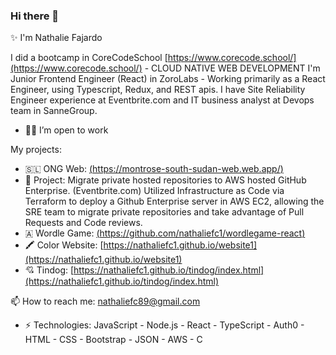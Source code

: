 ### Hi there 👋

✨  I'm Nathalie Fajardo

I did a bootcamp in CoreCodeSchool  [https://www.corecode.school/](https://www.corecode.school/) - CLOUD NATIVE WEB DEVELOPMENT
I'm Junior Frontend Engineer (React) in ZoroLabs - Working primarily as a React Engineer, using Typescript, Redux, and REST apis.
I have Site Reliability Engineer experience at Eventbrite.com and IT business analyst at Devops team in SanneGroup.

-  👍🏼 I’m open to work

My projects:
-    🇸🇱 ONG Web: [(https://montrose-south-sudan-web.web.app/)](https://montrose-south-sudan-web.web.app/)
-    🧡 Project: Migrate private hosted repositories to AWS hosted GitHub Enterprise. (Eventbrite.com)
  Utilized Infrastructure as Code via Terraform to deploy a Github Enterprise server in AWS EC2, allowing the SRE team to migrate private repositories and take advantage of Pull Requests and Code reviews.
-    🇦 Wordle Game: [(https://github.com/nathaliefc1/wordlegame-react)](https://github.com/nathaliefc1/wordlegame-react)     
-    🖍️ Color Website: [https://nathaliefc1.github.io/website1](https://nathaliefc1.github.io/website1)
-    💘 Tindog: [https://nathaliefc1.github.io/tindog/index.html](https://nathaliefc1.github.io/tindog/index.html)


📫 How to reach me: nathaliefc89@gmail.com 
- ⚡ Technologies: 
JavaScript - Node.js - React - TypeScript - Auth0 - HTML - CSS - Bootstrap - JSON - AWS - C
